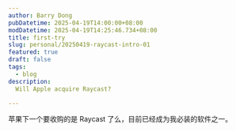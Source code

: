 ```yaml
---
author: Barry Dong
pubDatetime: 2025-04-19T14:00:00+08:00
modDatetime: 2025-04-19T14:25:46.734+08:00
title: first-try
slug: personal/20250419-raycast-intro-01
featured: true
draft: false
tags:
  - blog
description:
  Will Apple acquire Raycast?

---
```


苹果下一个要收购的是 Raycast 了么，目前已经成为我必装的软件之一。

